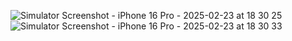 ![Simulator Screenshot - iPhone 16 Pro - 2025-02-23 at 18 30 25](https://github.com/user-attachments/assets/415ba08f-be92-43fd-a949-f8f0354d8cbf)
![Simulator Screenshot - iPhone 16 Pro - 2025-02-23 at 18 30 33](https://github.com/user-attachments/assets/85790d04-4032-48e2-a343-d284b9da9112)
